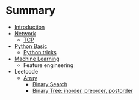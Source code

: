 # Summary

* [Introduction](README.md)
* [Network](neetwork.md)
  * [TCP](neetwork/tcp.md)
* [Python Basic](python-basic.md)
  * [Python tricks](python-tricks.md)
* [Machine Learning](machine-learning.md)
  * Feature engineering
* Leetcode
  * [Array](array.md)
    * [Binary Search](array/binary-search.md)
    * [Binary Tree: inorder, preorder, postorder](array/binary-tree-inorder-preorder-postorder.md)

